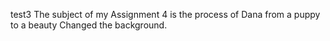 test3
The subject of my Assignment 4 is the process of Dana from a puppy to a beauty
Changed the background.
